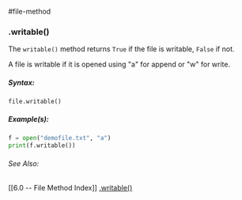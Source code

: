 #file-method 	
### .writable()
The `writable()` method returns `True` if the file is writable, `False` if not.

A file is writable if it is opened using "a" for append or "w" for write.

##### Syntax:
`file.writable()`

##### Example(s):
```python
f = open("demofile.txt", "a")
print(f.writable())
```

###### See Also:
[[6.0 -- File Method Index]]
[.writable()](https://www.w3schools.com/python/ref_file_writable.asp)